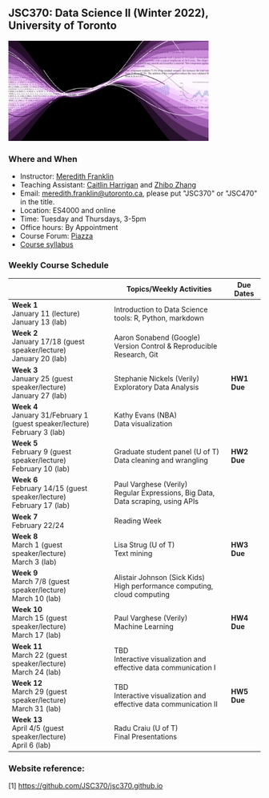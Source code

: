 ## JSC370: Data Science II (Winter 2022), University of Toronto

<img src="assets/datascience.png" width="400">

### Where and When
* Instructor: [Meredith Franklin](https://meredithfranklin.github.io)
* Teaching Assistant: [Caitlin Harrigan](https://www.caitharrigan.ca) and [Zhibo Zhang](https://www.linkedin.com/in/zhibo-darren-zhang/)
* Email: <meredith.franklin@utoronto.ca>, please put "JSC370" or "JSC470" in the title.
* Location: ES4000 and online
* Time: Tuesday and Thursdays, 3-5pm
* Office hours: By Appointment
* Course Forum: [Piazza](https://piazza.com/utoronto.ca/winter2022/jsc370/home)
* [Course syllabus](JSC370-Syllabus-2022.pdf)

### Weekly Course Schedule 

|   | Topics/Weekly Activities  | Due Dates  |
|---|---|---|
|  **Week 1** <br> January 11 (lecture) <br> January 13 (lab)  |  Introduction to Data Science tools: R, Python, markdown |   |
|  **Week 2** <br> January 17/18 (guest speaker/lecture)<br> January 20 (lab) |  Aaron Sonabend (Google)<br> Version Control & Reproducible Research, Git |   |
|  **Week 3** <br> January 25 (guest speaker/lecture) <br> January 27 (lab) | Stephanie Nickels (Verily) <br> Exploratory Data Analysis  | **HW1 Due**  |
|  **Week 4** <br> January 31/February 1 (guest speaker/lecture) <br> February 3 (lab) |  Kathy Evans (NBA) <br> Data visualization |   |
|  **Week 5** <br> February 9 (guest speaker/lecture) <br> February 10 (lab)  | Graduate student panel (U of T) <br> Data cleaning and wrangling  | **HW2 Due**  |
|  **Week 6** <br> February 14/15 (guest speaker/lecture) <br> February 17 (lab) | Paul Varghese (Verily)<br> Regular Expressions, Big Data, Data scraping, using APIs  |   |
|  **Week 7** <br> February 22/24  | Reading Week  |   |
|  **Week 8** <br> March 1 (guest speaker/lecture) <br> March 3 (lab) | Lisa Strug (U of T) <br> Text mining  | **HW3 Due**   |
|  **Week 9** <br> March 7/8 (guest speaker/lecture) <br> March 10 (lab) | Alistair Johnson (Sick Kids) <br> High performance computing, cloud computing  |   |
|  **Week 10** <br> March 15 (guest speaker/lecture) <br> March 17 (lab) | Paul Varghese (Verily) <br> Machine Learning   | **HW4 Due**  |
|  **Week 11** <br> March 22 (guest speaker/lecture) <br> March 24 (lab) | TBD <br> Interactive visualization and effective data communication I  |   |
|  **Week 12** <br> March 29 (guest speaker/lecture) <br> March 31 (lab) | TBD <br> Interactive visualization and effective data communication II  | **HW5 Due**  |
|  **Week 13** <br> April 4/5 (guest speaker/lecture) <br> April 6 (lab) | Radu Craiu (U of T) <br> Final Presentations  |   |

### Website reference:

[1] https://github.com/JSC370/jsc370.github.io
